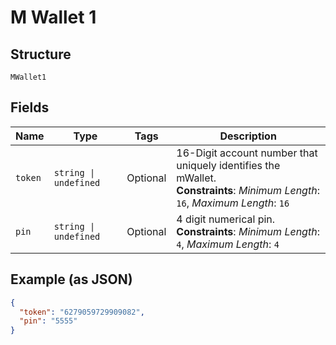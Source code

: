 
# M Wallet 1

## Structure

`MWallet1`

## Fields

| Name | Type | Tags | Description |
|  --- | --- | --- | --- |
| `token` | `string \| undefined` | Optional | 16-Digit account number that uniquely identifies the mWallet.<br>**Constraints**: *Minimum Length*: `16`, *Maximum Length*: `16` |
| `pin` | `string \| undefined` | Optional | 4 digit numerical pin.<br>**Constraints**: *Minimum Length*: `4`, *Maximum Length*: `4` |

## Example (as JSON)

```json
{
  "token": "6279059729909082",
  "pin": "5555"
}
```

